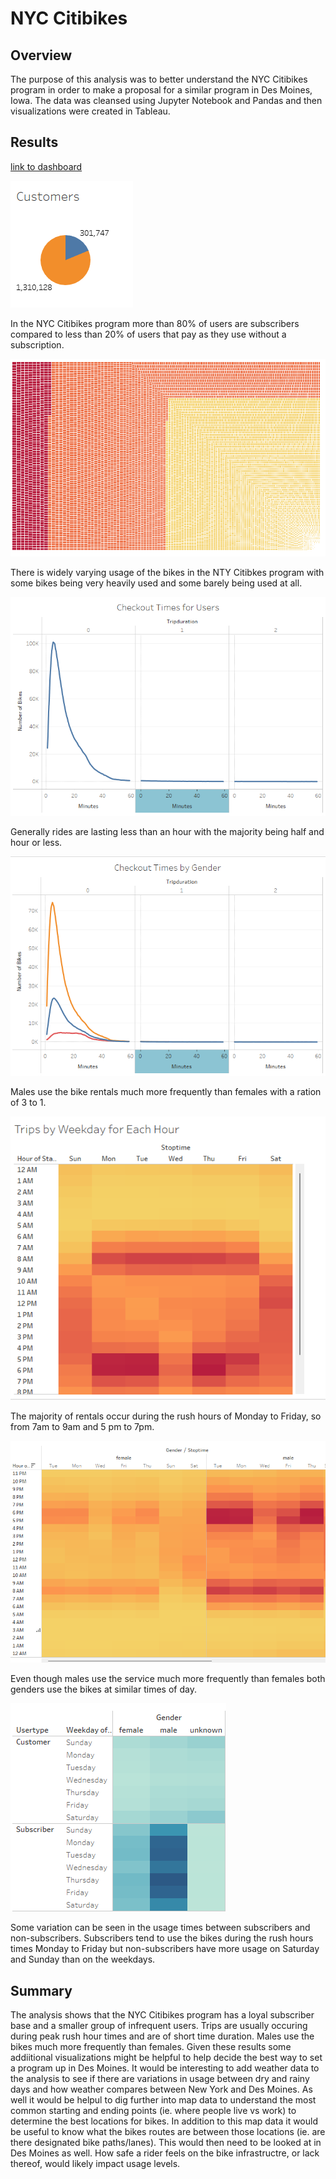 # NYC Citibikes

## Overview

The purpose of this analysis was to better understand the NYC Citibikes program in order to make a proposal for a similar program in Des Moines, Iowa.  The data was cleansed using Jupyter Notebook and Pandas and then visualizations were created in Tableau.  

## Results

[link to dashboard](https://public.tableau.com/shared/PWY4HZG7R?:display_count=n&:origin=viz_share_link)

![Customers vs Subscribers](https://github.com/hal1277/bikesharing/blob/29b64efd41ae47562a7afa7d6c81fc26cbf446be/Images/Usertypes.png)

In the NYC Citibikes program more than 80% of users are subscribers compared to less than 20% of users that pay as they use without a subscription.  

![Number of Rides per Bike](https://github.com/hal1277/bikesharing/blob/29b64efd41ae47562a7afa7d6c81fc26cbf446be/Images/Bike_Usage.png)

There is widely varying usage of the bikes in the NTY Citibkes program with some bikes being very heavily used and some barely being used at all.  

![Duration of Rides](https://github.com/hal1277/bikesharing/blob/29b64efd41ae47562a7afa7d6c81fc26cbf446be/Images/Bike_Usage_Times.png)

Generally rides are lasting less than an hour with the majority being half and hour or less.  

![Rentals by Gender](https://github.com/hal1277/bikesharing/blob/29b64efd41ae47562a7afa7d6c81fc26cbf446be/Images/Usage_Times_by_Gender.png)

Males use the bike rentals much more frequently than females with a ration of 3 to 1.  

![Rentals by Time of Day](https://github.com/hal1277/bikesharing/blob/29b64efd41ae47562a7afa7d6c81fc26cbf446be/Images/Usage_by_day.png)

The majority of rentals occur during the rush hours of Monday to Friday, so from 7am to 9am and 5 pm to 7pm.  

![Rentals by Gender by Time of Day](https://github.com/hal1277/bikesharing/blob/29b64efd41ae47562a7afa7d6c81fc26cbf446be/Images/Usage_Time_by_Gender.png)

Even though males use the service much more frequently than females both genders use the bikes at similar times of day.  

![Rentals by Time of Day and Customer Type](https://github.com/hal1277/bikesharing/blob/29b64efd41ae47562a7afa7d6c81fc26cbf446be/Images/Usage_by_Gender_and_User_Type.png)

Some variation can be seen in the usage times between subscribers and non-subscribers.  Subscribers tend to use the bikes during the rush hours times Monday to Friday but non-subscribers have more usage on Saturday and Sunday than on the weekdays.  

## Summary

The analysis shows that the NYC Citibikes program has a loyal subscriber base and a smaller group of infrequent users.  Trips are usually occuring during peak rush hour times and are of short time duration.  Males use the bikes much more frequently than females.  Given these results some addiitional visualizations might be helpful to help decide the best way to set a program up in Des Moines.  It would be interesting to add weather data to the analysis to see if there are variations in usage between dry and rainy days and how weather compares between New York and Des Moines.  As well it would be helpul to dig further into map data to understand the most common starting and ending points (ie. where people live vs work) to determine the best locations for bikes.  In addition to this map data it would be useful to know what the bikes routes are between those locations (ie. are there designated bike paths/lanes).  This would then need to be looked at in Des Moines as well.  How safe a rider feels on the bike infrastructre, or lack thereof, would likely impact usage levels.  
